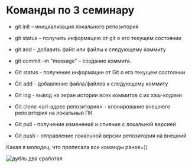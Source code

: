 # Команды по 3 семинару

* git init – инициализация локального репозитория

* git status – получить информацию от git о его текущем состоянии

* git add – добавить файл или файлы к следующему коммиту

* git commit -m “message” – создание коммита.

* Git status - получение информации от Git о его текущем состоянии

* Git add - добавление файла/файлов к следующему коммиту

* Git log - вывод на экран истории всех коммитов с их хэш-кодами

* Git clone <url-адрес репозитория> - клонирование внешнего репозитория на локальный ПК 

* Git pull - получение изменений и слияние с локальной версией

* Git push - отправление локальной версии репозитория на внешний

Какая я молодец, что прописала все команды ранее=))

![дубль два сработал](https://encrypted-tbn0.gstatic.com/images?q=tbn:ANd9GcTJd4ZyLB4PrUyTYzLoUc9USajCkcIPfl7S_9rs_B3XXYRPYL9XHOu2yD5qVz493Rm4FQk&usqp=CAU) 
